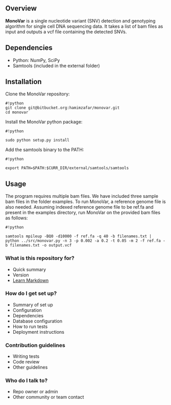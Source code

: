 ## Overview ##

**MonoVar** is a single nucleotide variant (SNV) detection and genotyping algorithm for single cell DNA sequencing data. It takes a list of bam files as input and outputs a vcf file containing the detected SNVs.

## Dependencies ##

* Python: NumPy, SciPy
* Samtools (included in the external folder)

## Installation ##

Clone the MonoVar repository: 

```
#!python
git clone git@bitbucket.org:hamimzafar/monovar.git
cd monovar

```
Install the MonoVar python package:

```
#!python

sudo python setup.py install
```

Add the samtools binary to the PATH:

```
#!python

export PATH=$PATH:$CURR_DIR/external/samtools/samtools
```

## Usage ##
The program requires multiple bam files. We have included three sample bam files in the folder examples. To run MonoVar, a reference genome file is also needed. Assuming indexed reference genome file to be ref.fa and present in the examples directory, run MonoVar on the provided bam files as follows:

```
#!python

samtools mpileup -BQ0 -d10000 -f ref.fa -q 40 -b filenames.txt | python ../src/monovar.py -n 3 -p 0.002 -a 0.2 -t 0.05 -m 2 -f ref.fa -b filenames.txt -o output.vcf
```
 



### What is this repository for? ###

* Quick summary
* Version
* [Learn Markdown](https://bitbucket.org/tutorials/markdowndemo)

### How do I get set up? ###

* Summary of set up
* Configuration
* Dependencies
* Database configuration
* How to run tests
* Deployment instructions

### Contribution guidelines ###

* Writing tests
* Code review
* Other guidelines

### Who do I talk to? ###

* Repo owner or admin
* Other community or team contact